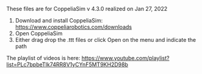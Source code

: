 These files are for CoppeliaSim v 4.3.0 realized on Jan 27, 2022

1) Download and install CoppeliaSim: https://www.coppeliarobotics.com/downloads
2) Open CoppeliaSim
3) Either drag drop the .ttt files or click Open on the menu and indicate the path 

The playlist of videos is here: https://www.youtube.com/playlist?list=PLc7bpbeTIk74RR8V1yCYnF5MT9KH2D98b
